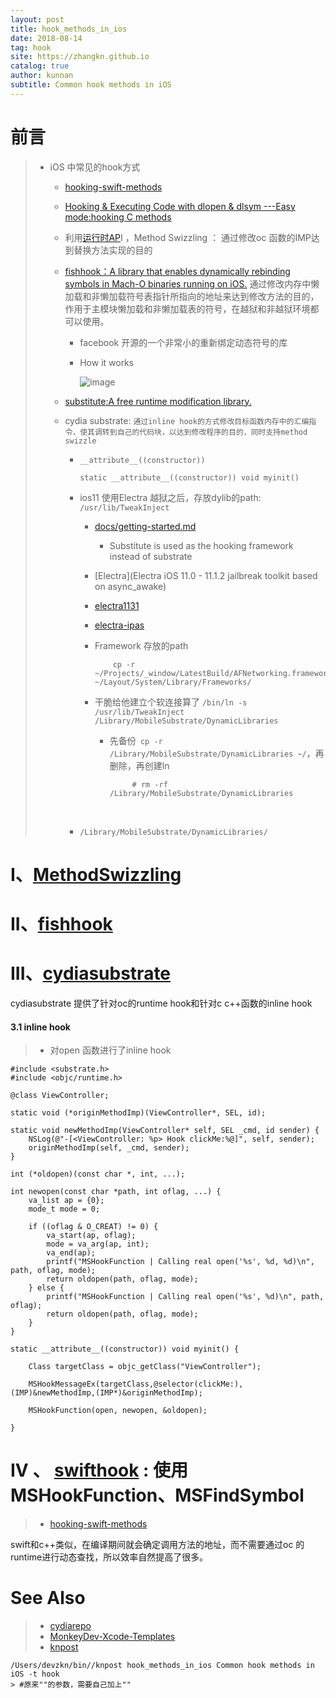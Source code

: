 ```yaml
---
layout: post
title: hook_methods_in_ios
date: 2018-08-14
tag: hook
site: https://zhangkn.github.io
catalog: true
author: kunnan
subtitle: Common hook methods in iOS
---
```




# 前言

> * iOS    中常见的hook方式
>
>   * [hooking-swift-methods](https://kunnan.github.io/2018/06/06/hooking-swift-methods/)
>
>   * [Hooking & Executing Code with dlopen & dlsym ---Easy mode:hooking C methods](https://github.com/zhangkn/hookingCmethods)
>
>   * 利用[运行时AP](https://kunnan.github.io/tags/#Runtime)I ，Method Swizzling ：  通过修改oc 函数的IMP达到替换方法实现的目的
>
>   * [fishhook：A library that enables dynamically rebinding symbols in Mach-O binaries running on iOS.](https://github.com/facebook/fishhook) 通过修改内存中懒加载和非懒加载符号表指针所指向的地址来达到修改方法的目的，作用于主模块懒加载和非懒加载表的符号，在越狱和非越狱环境都可以使用。
>
>      * facebook 开源的一个非常小的重新绑定动态符号的库
>
>      * How it works
>
>         ![image](https://wx3.sinaimg.cn/large/af39b376gy1fu976jnsf3j20jo0pc76u.jpg)
>
>   * [substitute:A free runtime modification library.](https://github.com/coolstar/substitute)
>
>   * cydia substrate: `通过inline hook的方式修改目标函数内存中的汇编指令，使其调转到自己的代码块，以达到修改程序的目的，同时支持method swizzle`
>
>     * ` __attribute__((constructor)) `
>
>       ```
>       static __attribute__((constructor)) void myinit() 
>       ```
>
>       
>
>     * ios11 使用Electra 越狱之后，存放dylib的path: `/usr/lib/TweakInject`
>
>       
>
>       * [docs/getting-started.md](https://github.com/coolstar/electra/blob/master/docs/getting-started.md)
>
>         * Substitute is used as the hooking framework instead of substrate
>           
>
>       * [Electra](Electra iOS 11.0 - 11.1.2 jailbreak toolkit based on async_awake)
>
>       * [electra1131](https://github.com/coolstar/electra1131)
>
>       * [electra-ipas](https://github.com/coolstar/electra-ipas)
>
>       * Framework 存放的path
>
>         ```
>             cp -r ~/Projects/_window/LatestBuild/AFNetworking.framework ~/Layout/System/Library/Frameworks/
>         
>         ```
>
>         
>
>       * 干脆给他建立个软连接算了       ` /bin/ln -s   /usr/lib/TweakInject /Library/MobileSubstrate/DynamicLibraries `
>
>         * 先备份` cp -r /Library/MobileSubstrate/DynamicLibraries ~/`，再删除，再创建ln
>
>           ```
>                # rm -rf /Library/MobileSubstrate/DynamicLibraries
>           ```
>
>
>       ​    
>     
>     * `/Library/MobileSubstrate/DynamicLibraries/`
>
>   
>
> 
>
> 





# I、[MethodSwizzling](https://github.com/hooktweaks/iOSREBook/blob/master/chapter-6/6.4-Hook/MethodSwizzling/MethodSwizzling/HookManager.m) 



# II、[fishhook](https://github.com/hooktweaks/iOSREBook/tree/master/chapter-6/6.4-Hook/FishHook/FishHook/fishhook)



# III、[cydiasubstrate](https://github.com/hooktweaks/iOSREBook/blob/master/chapter-6/6.4-Hook/cydiasubstrate/Tweak.xm)

cydiasubstrate 提供了针对oc的runtime hook和针对c c++函数的inline hook 

#### 3.1 inline hook

> * 对open 函数进行了inline hook 

```
#include <substrate.h>
#include <objc/runtime.h>

@class ViewController;

static void (*originMethodImp)(ViewController*, SEL, id);

static void newMethodImp(ViewController* self, SEL _cmd, id sender) { 
	NSLog(@"-[<ViewController: %p> Hook clickMe:%@]", self, sender); 
	originMethodImp(self, _cmd, sender); 
}

int (*oldopen)(const char *, int, ...);

int newopen(const char *path, int oflag, ...) {
    va_list ap = {0};
    mode_t mode = 0;
    
    if ((oflag & O_CREAT) != 0) {
        va_start(ap, oflag);
        mode = va_arg(ap, int);
        va_end(ap);
        printf("MSHookFunction | Calling real open('%s', %d, %d)\n", path, oflag, mode);
        return oldopen(path, oflag, mode);
    } else {
        printf("MSHookFunction | Calling real open('%s', %d)\n", path, oflag);
        return oldopen(path, oflag, mode);
    }
}

static __attribute__((constructor)) void myinit() {

    Class targetClass = objc_getClass("ViewController");
    
	MSHookMessageEx(targetClass,@selector(clickMe:),(IMP)&newMethodImp,(IMP*)&originMethodImp);

	MSHookFunction(open, newopen, &oldopen);

}

```



# IV 、 [swifthook](https://github.com/hooktweaks/iOSREBook/blob/master/chapter-6/6.4-Hook/HookSwift/Tweak.xm) : 使用MSHookFunction、MSFindSymbol

> * [hooking-swift-methods](https://kunnan.github.io/2018/06/06/hooking-swift-methods/)

swift和c++类似，在编译期间就会确定调用方法的地址，而不需要通过oc  的runtime进行动态查找，所以效率自然提高了很多。



# See Also 

>* [cydiarepo](https://github.com/zhangkn/cydiarepo)
>* [MonkeyDev-Xcode-Templates](https://github.com/zhangkn/MonkeyDev-Xcode-Templates)
>* [knpost](https://github.com/zhangkn/KNBin/blob/master/knpost) 
>
```
/Users/devzkn/bin//knpost hook_methods_in_ios Common hook methods in iOS -t hook
> #原来""的参数，需要自己加上""
```

